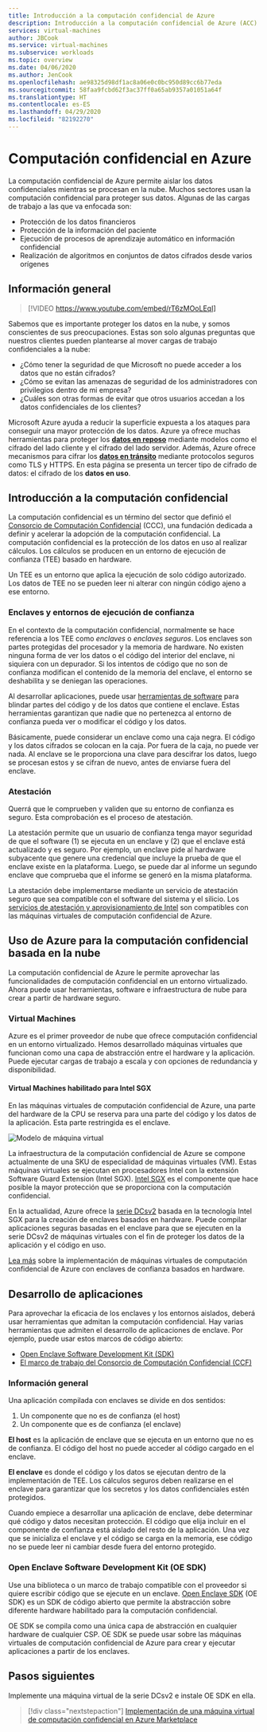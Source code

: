 ```yaml
---
title: Introducción a la computación confidencial de Azure
description: Introducción a la computación confidencial de Azure (ACC)
services: virtual-machines
author: JBCook
ms.service: virtual-machines
ms.subservice: workloads
ms.topic: overview
ms.date: 04/06/2020
ms.author: JenCook
ms.openlocfilehash: ae98325d98df1ac8a06e0c0bc950d89cc6b77eda
ms.sourcegitcommit: 58faa9fcbd62f3ac37ff0a65ab9357a01051a64f
ms.translationtype: HT
ms.contentlocale: es-ES
ms.lasthandoff: 04/29/2020
ms.locfileid: "82192270"
---
```

# <a name="confidential-computing-on-azure"></a>Computación confidencial en Azure

La computación confidencial de Azure permite aislar los datos confidenciales mientras se procesan en la nube. Muchos sectores usan la computación confidencial para proteger sus datos. Algunas de las cargas de trabajo a las que va enfocada son:

- Protección de los datos financieros
- Protección de la información del paciente
- Ejecución de procesos de aprendizaje automático en información confidencial
- Realización de algoritmos en conjuntos de datos cifrados desde varios orígenes


## <a name="overview"></a>Información general
<p><p>


> [!VIDEO https://www.youtube.com/embed/rT6zMOoLEqI]

Sabemos que es importante proteger los datos en la nube, y somos conscientes de sus preocupaciones. Estas son solo algunas preguntas que nuestros clientes pueden plantearse al mover cargas de trabajo confidenciales a la nube: 

- ¿Cómo tener la seguridad de que Microsoft no puede acceder a los datos que no están cifrados?
- ¿Cómo se evitan las amenazas de seguridad de los administradores con privilegios dentro de mi empresa?
- ¿Cuáles son otras formas de evitar que otros usuarios accedan a los datos confidenciales de los clientes?

Microsoft Azure ayuda a reducir la superficie expuesta a los ataques para conseguir una mayor protección de los datos. Azure ya ofrece muchas herramientas para proteger los [**datos en reposo**](../security/fundamentals/encryption-atrest.md) mediante modelos como el cifrado del lado cliente y el cifrado del lado servidor. Además, Azure ofrece mecanismos para cifrar los [**datos en tránsito**](../security/fundamentals/data-encryption-best-practices.md#protect-data-in-transit) mediante protocolos seguros como TLS y HTTPS. En esta página se presenta un tercer tipo de cifrado de datos: el cifrado de los **datos en uso**.


## <a name="introduction-to-confidential-computing"></a>Introducción a la computación confidencial <a id="intro to acc"></a>

La computación confidencial es un término del sector que definió el [Consorcio de Computación Confidencial](https://confidentialcomputing.io/) (CCC), una fundación dedicada a definir y acelerar la adopción de la computación confidencial. La computación confidencial es la protección de los datos en uso al realizar cálculos. Los cálculos se producen en un entorno de ejecución de confianza (TEE) basado en hardware.

Un TEE es un entorno que aplica la ejecución de solo código autorizado. Los datos de TEE no se pueden leer ni alterar con ningún código ajeno a ese entorno.

### <a name="enclaves-and-trusted-execution-environments"></a>Enclaves y entornos de ejecución de confianza

En el contexto de la computación confidencial, normalmente se hace referencia a los TEE como *enclaves* o *enclaves seguros*. Los enclaves son partes protegidas del procesador y la memoria de hardware. No existen ninguna forma de ver los datos o el código del interior del enclave, ni siquiera con un depurador. Si los intentos de código que no son de confianza modifican el contenido de la memoria del enclave, el entorno se deshabilita y se deniegan las operaciones.

Al desarrollar aplicaciones, puede usar [herramientas de software](#oe-sdk) para blindar partes del código y de los datos que contiene el enclave. Estas herramientas garantizan que nadie que no pertenezca al entorno de confianza pueda ver o modificar el código y los datos. 

Básicamente, puede considerar un enclave como una caja negra. El código y los datos cifrados se colocan en la caja. Por fuera de la caja, no puede ver nada. Al enclave se le proporciona una clave para descifrar los datos, luego se procesan estos y se cifran de nuevo, antes de enviarse fuera del enclave.

### <a name="attestation"></a>Atestación

Querrá que le comprueben y validen que su entorno de confianza es seguro. Esta comprobación es el proceso de atestación. 

La atestación permite que un usuario de confianza tenga mayor seguridad de que el software (1) se ejecuta en un enclave y (2) que el enclave está actualizado y es seguro. Por ejemplo, un enclave pide al hardware subyacente que genere una credencial que incluye la prueba de que el enclave existe en la plataforma. Luego, se puede dar al informe un segundo enclave que comprueba que el informe se generó en la misma plataforma.

La atestación debe implementarse mediante un servicio de atestación seguro que sea compatible con el software del sistema y el silicio. Los [servicios de atestación y aprovisionamiento de Intel](https://software.intel.com/sgx/attestation-services) son compatibles con las máquinas virtuales de computación confidencial de Azure.


## <a name="using-azure-for-cloud-based-confidential-computing"></a>Uso de Azure para la computación confidencial basada en la nube <a id="cc-on-azure"></a>

La computación confidencial de Azure le permite aprovechar las funcionalidades de computación confidencial en un entorno virtualizado. Ahora puede usar herramientas, software e infraestructura de nube para crear a partir de hardware seguro. 

### <a name="virtual-machines"></a>Virtual Machines

Azure es el primer proveedor de nube que ofrece computación confidencial en un entorno virtualizado. Hemos desarrollado máquinas virtuales que funcionan como una capa de abstracción entre el hardware y la aplicación. Puede ejecutar cargas de trabajo a escala y con opciones de redundancia y disponibilidad.  

#### <a name="intel-sgx-enabled-virtual-machines"></a>Virtual Machines habilitado para Intel SGX

En las máquinas virtuales de computación confidencial de Azure, una parte del hardware de la CPU se reserva para una parte del código y los datos de la aplicación. Esta parte restringida es el enclave. 

![Modelo de máquina virtual](media/overview/hardware-backed-enclave.png)

La infraestructura de la computación confidencial de Azure se compone actualmente de una SKU de especialidad de máquinas virtuales (VM). Estas máquinas virtuales se ejecutan en procesadores Intel con la extensión Software Guard Extension (Intel SGX). [Intel SGX](https://intel.com/sgx) es el componente que hace posible la mayor protección que se proporciona con la computación confidencial. 

En la actualidad, Azure ofrece la [serie DCsv2](https://docs.microsoft.com/azure/virtual-machines/dcv2-series) basada en la tecnología Intel SGX para la creación de enclaves basados en hardware. Puede compilar aplicaciones seguras basadas en el enclave para que se ejecuten en la serie DCsv2 de máquinas virtuales con el fin de proteger los datos de la aplicación y el código en uso. 

[Lea más](virtual-machine-solutions.md) sobre la implementación de máquinas virtuales de computación confidencial de Azure con enclaves de confianza basados en hardware.

## <a name="application-development"></a>Desarrollo de aplicaciones <a id="application-development"></a>

Para aprovechar la eficacia de los enclaves y los entornos aislados, deberá usar herramientas que admitan la computación confidencial. Hay varias herramientas que admiten el desarrollo de aplicaciones de enclave. Por ejemplo, puede usar estos marcos de código abierto: 

- [Open Enclave Software Development Kit (SDK)](https://github.com/openenclave/openenclave)
- [El marco de trabajo del Consorcio de Computación Confidencial (CCF)](https://github.com/Microsoft/CCF)

### <a name="overview"></a>Información general

Una aplicación compilada con enclaves se divide en dos sentidos:
1. Un componente que no es de confianza (el host)
1. Un componente que es de confianza (el enclave)

**El host** es la aplicación de enclave que se ejecuta en un entorno que no es de confianza. El código del host no puede acceder al código cargado en el enclave. 

**El enclave** es donde el código y los datos se ejecutan dentro de la implementación de TEE. Los cálculos seguros deben realizarse en el enclave para garantizar que los secretos y los datos confidenciales estén protegidos. 

Cuando empiece a desarrollar una aplicación de enclave, debe determinar qué código y datos necesitan protección. El código que elija incluir en el componente de confianza está aislado del resto de la aplicación. Una vez que se inicializa el enclave y el código se carga en la memoria, ese código no se puede leer ni cambiar desde fuera del entorno protegido.

### <a name="open-enclave-software-development-kit-oe-sdk"></a>Open Enclave Software Development Kit (OE SDK) <a id="oe-sdk"></a>

Use una biblioteca o un marco de trabajo compatible con el proveedor si quiere escribir código que se ejecute en un enclave. [Open Enclave SDK](https://github.com/openenclave/openenclave) (OE SDK) es un SDK de código abierto que permite la abstracción sobre diferente hardware habilitado para la computación confidencial. 

OE SDK se compila como una única capa de abstracción en cualquier hardware de cualquier CSP. OE SDK se puede usar sobre las máquinas virtuales de computación confidencial de Azure para crear y ejecutar aplicaciones a partir de los enclaves.

## <a name="next-steps"></a>Pasos siguientes

Implemente una máquina virtual de la serie DCsv2 e instale OE SDK en ella.

> [!div class="nextstepaction"]
> [Implementación de una máquina virtual de computación confidencial en Azure Marketplace](quick-create-marketplace.md)